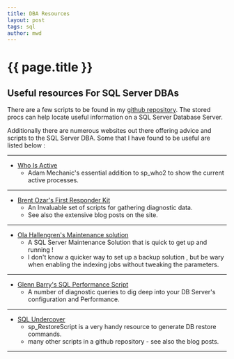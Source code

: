 ```yaml
---
title: DBA Resources
layout: post
tags: sql
author: mwd
---
```

# {{ page.title }}
## Useful resources For SQL Server DBAs

There are a few scripts to be found in my <a href="https://github.com/markwdavies/SQLServerUtilities/"  class="btn btn-github"><span class="icon"></span>github repository</a>. The stored procs can help locate useful information on a SQL Server Database Server.

Additionally there are numerous websites out there offering advice and scripts to the SQL Server DBA. Some that I have found to be useful are listed below :

***
* [Who Is Active](https://github.com/amachanic/sp_whoisactive)
     * Adam Mechanic's essential addition to sp_who2 to show the current active processes.

***
* [Brent Ozar's First Responder Kit](https://www.brentozar.com/first-aid/) 
    * An Invaluable set of scripts for gathering diagnostic data. 
    * See also the extensive blog posts on the site.

***
* [Ola Hallengren's Maintenance solution](https://ola.hallengren.com) 
    * A SQL Server Maintenance Solution that is quick to get up and running ! 
    * I don't know a quicker way to set up a backup solution , but be wary when enabling the indexing jobs without tweaking the parameters.

***
* [Glenn Barry's SQL Performance Script](https://glennsqlperformance.com/resources/)
    * A number of diagnostic queries to dig deep into your DB Server's configuration and Performance.

***
* [SQL Undercover](https://sqlundercover.com/free-tools/) 
    * sp_RestoreScript is a very handy resource to generate DB restore commands.
    * many other scripts in a github repository - see also the blog posts.
    
***
